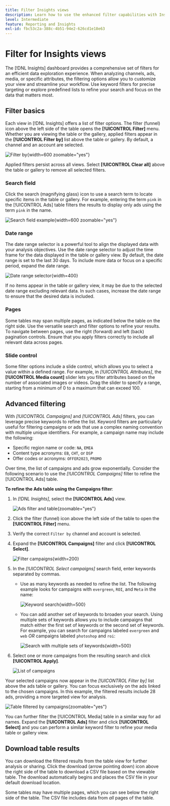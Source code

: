 ```yaml
---
title: Filter Insights views
description: Learn how to use the enhanced filter capabilities with Insights.
level: Intermediate
feature: Reporting and Insights
exl-id: fbc53c2a-388c-4b51-94e2-626cd1e18e63
---
```

# Filter for Insights views

The [!DNL Insights] dashboard provides a comprehensive set of filters for an efficient data exploration experience. When analyzing channels, ads, media, or specific attributes, the filtering options allow you to customize your view and streamline your workflow. Use keyword filters for precise targeting or explore predefined lists to refine your search and focus on the data that matters most.

## Filter basics

Each view in [!DNL Insights] offers a list of filter options. The filter (funnel) icon above the left side of the table opens the **[!UICONTROL Filter]** menu. Whether you are viewing the table or the gallery, applied filters appear in the **[!UICONTROL Filter by]** list above the table or gallery. By default, a channel and an account are selected.

![Filter by](/help/assets/insights-filter-by.png "Filter by"){width=600 zoomable="yes"}

Applied filters persist across all views. Select **[!UICONTROL Clear all]** above the table or gallery to remove all selected filters.

### Search field

Click the search (magnifying glass) icon to use a search term to locate specific items in the table or gallery. For example, entering the term `pink` in the [!UICONTROL Ads] table filters the results to display only ads using the term `pink` in the name.

![Search field example](/help/assets/insights-search.png "Search for ads with pink"){width=600 zoomable="yes"}

### Date range

The date range selector is a powerful tool to align the displayed data with your analysis objectives. Use the date range selector to adjust the time frame for the data displayed in the table or gallery view. By default, the date range is set to the last 30 days. To include more data or focus on a specific period, expand the date range.

![Date range selector](/help/assets/insights-date-range.png "Select a date range"){width=400}

If no items appear in the table or gallery view, it may be due to the selected date range excluding relevant data. In such cases, increase the date range to ensure that the desired data is included.

### Pages

Some tables may span multiple pages, as indicated below the table on the right side. Use the versatile search and filter options to refine your results. To navigate between pages, use the right (forward) and left (back) pagination controls. Ensure that you apply filters correctly to include all relevant data across pages.

### Slide control

Some filter options include a slide control, which allows you to select a value within a defined range. For example, in _[!UICONTROL Attributes]_, the **[!UICONTROL Media count]** slider lets you filter attributes based on the number of associated images or videos. Drag the slider to specify a range, starting from a minimum of 0 to a maximum that can exceed 100.

## Advanced filtering

With _[!UICONTROL Campaigns]_ and _[!UICONTROL Ads]_ filters, you can leverage precise keywords to refine the list. Keyword filters are particularly useful for filtering campaigns or ads that use a complex naming convention with multiple unique identifiers. For example, a campaign name may include the following:

- Specific region name or code: `NA`, `EMEA`
- Content type acronyms: `EB`, `CHT`, or `DSP`
- Offer codes or acronyms: `OFFER2023`, `PROMO`

Over time, the list of campaigns and ads grow exponentially. Consider the following scenario to use the _[!UICONTROL Campaigns]_ filter to refine the [!UICONTROL Ads] table.

**To refine the Ads table using the Campaigns filter**:

1. In _[!DNL Insights]_, select the **[!UICONTROL Ads]** view.

   ![Ads filter and table](/help/assets/insights-ads-filter.png "Ads view with filter list"){zoomable="yes"}

1. Click the filter (funnel) icon above the left side of the table to open the **[!UICONTROL Filter]** menu.

1. Verify the correct `Filter by` channel and account is selected.

1. Expand the **[!UICONTROL Campaigns]** filter and click **[!UICONTROL Select]**.

   ![Filter campaigns](/help/assets/insights-filter-campaigns-expand.png "Expand campaigns filter"){width=200}

1. In the _[!UICONTROL Select campaigns]_ search field, enter keywords separated by commas.

   - Use as many keywords as needed to refine the list. The following example looks for campaigns with `evergreen`, `ROI`, and `Meta` in the name:

     ![Keyword search](/help/assets/insights-select-campaigns-keywords.png "Enter keywords to search campaign names"){width=500}

   - You can add another set of keywords to broaden your search. Using multiple sets of keywords allows you to include campaigns that match either the first set of keywords or the second set of keywords. For example, you can search for campaigns labeled `evergreen` and `web` _OR_ campaigns labeled `photoshop` and `roi`:

     ![Search with multiple sets of keywords](/help/assets/insights-advanced-or.png "Search campaign names using multiple sets of keywords"){width=500}

1. Select one or more campaigns from the resulting search and click **[!UICONTROL Apply]**.

   ![List of campaigns](/help/assets/insights-select-campaigns-list.png "Select campaigns to include")

Your selected campaigns now appear in the _[!UICONTROL Filter by]_ list above the ads table or gallery. You can focus exclusively on the ads linked to the chosen campaigns. In this example, the filtered results include 28 ads, providing a more targeted view for analysis.

![Table filtered by campaigns](/help/assets/insights-filter-by-campaigns.png "Table with campaigns filter"){zoomable="yes"}

You can further filter the [!UICONTROL Media] table in a similar way for ad names. Expand the **[!UICONTROL Ads]** filter and click **[!UICONTROL Select]** and you can perform a similar keyword filter to refine your media table or gallery view.

## Download table results

You can download the filtered results from the table view for further analysis or sharing. Click the download (arrow pointing down) icon above the right side of the table to download a CSV file based on the viewable table. The download automatically begins and places the CSV file in your default download location.

Some tables may have multiple pages, which you can see below the right side of the table. The CSV file includes data from _all_ pages of the table.
